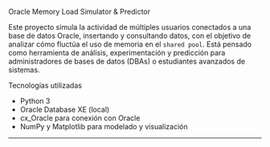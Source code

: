 Oracle Memory Load Simulator & Predictor 

Este proyecto simula la actividad de múltiples usuarios conectados a una base de datos Oracle, insertando y consultando datos, con el objetivo de analizar cómo fluctúa el uso de memoria en el `shared pool`. Está pensado como herramienta de análisis, experimentación y predicción para administradores de bases de datos (DBAs) o estudiantes avanzados de sistemas.

Tecnologías utilizadas

- Python 3
- Oracle Database XE (local)
- cx_Oracle para conexión con Oracle
- NumPy y Matplotlib para modelado y visualización

---
